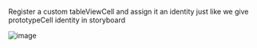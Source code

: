 Register a custom tableViewCell and assign it an identity just like we give prototypeCell identity in storyboard

![image](https://user-images.githubusercontent.com/81428296/148631185-03ea459b-d8c9-4324-b02e-58d1afc5df24.png)
